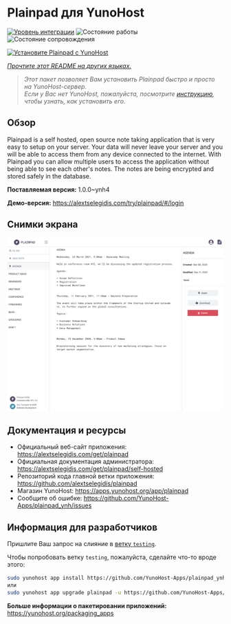 <!--
Важно: этот README был автоматически сгенерирован <https://github.com/YunoHost/apps/tree/master/tools/readme_generator>
Он НЕ ДОЛЖЕН редактироваться вручную.
-->

# Plainpad для YunoHost

[![Уровень интеграции](https://apps.yunohost.org/badge/integration/plainpad)](https://ci-apps.yunohost.org/ci/apps/plainpad/)
![Состояние работы](https://apps.yunohost.org/badge/state/plainpad)
![Состояние сопровождения](https://apps.yunohost.org/badge/maintained/plainpad)

[![Установите Plainpad с YunoHost](https://install-app.yunohost.org/install-with-yunohost.svg)](https://install-app.yunohost.org/?app=plainpad)

*[Прочтите этот README на других языках.](./ALL_README.md)*

> *Этот пакет позволяет Вам установить Plainpad быстро и просто на YunoHost-сервер.*  
> *Если у Вас нет YunoHost, пожалуйста, посмотрите [инструкцию](https://yunohost.org/install), чтобы узнать, как установить его.*

## Обзор

Plainpad is a self hosted, open source note taking application that is very easy to setup on your server. Your data will never leave your server and you will be able to access them from any device connected to the internet.
With Plainpad you can allow multiple users to access the application without being able to see each other's notes. The notes are being encrypted and stored safely in the database.


**Поставляемая версия:** 1.0.0~ynh4

**Демо-версия:** <https://alextselegidis.com/try/plainpad/#/login>

## Снимки экрана

![Снимок экрана Plainpad](./doc/screenshots/screenshot.png)

## Документация и ресурсы

- Официальный веб-сайт приложения: <https://alextselegidis.com/get/plainpad>
- Официальная документация администратора: <https://alextselegidis.com/get/plainpad/self-hosted>
- Репозиторий кода главной ветки приложения: <https://github.com/alextselegidis/plainpad>
- Магазин YunoHost: <https://apps.yunohost.org/app/plainpad>
- Сообщите об ошибке: <https://github.com/YunoHost-Apps/plainpad_ynh/issues>

## Информация для разработчиков

Пришлите Ваш запрос на слияние в [ветку `testing`](https://github.com/YunoHost-Apps/plainpad_ynh/tree/testing).

Чтобы попробовать ветку `testing`, пожалуйста, сделайте что-то вроде этого:

```bash
sudo yunohost app install https://github.com/YunoHost-Apps/plainpad_ynh/tree/testing --debug
или
sudo yunohost app upgrade plainpad -u https://github.com/YunoHost-Apps/plainpad_ynh/tree/testing --debug
```

**Больше информации о пакетировании приложений:** <https://yunohost.org/packaging_apps>
